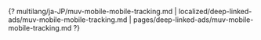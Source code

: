 {? multilang/ja-JP/muv-mobile-mobile-tracking.md | localized/deep-linked-ads/muv-mobile-mobile-tracking.md | pages/deep-linked-ads/muv-mobile-mobile-tracking.md ?}
